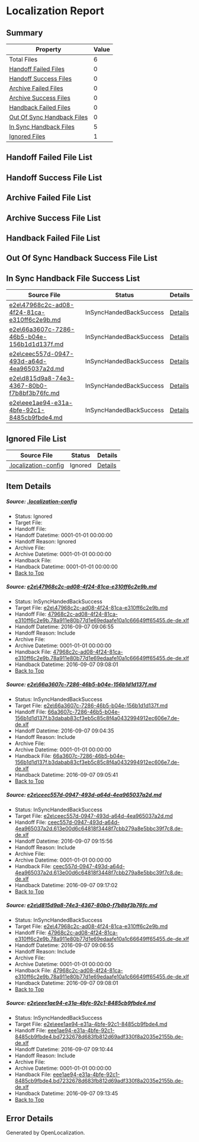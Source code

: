 # <a name='report-top'></a> Localization Report

## Summary
 Property | Value 
 -------- | ----- 
 Total Files | 6
[ Handoff Failed Files ](#handoff-failed-list)| 0
[ Handoff Success Files ](#handoff-success-list)| 0
[ Archive Failed Files ](#archive-failed-list)| 0
[ Archive Success Files ](#archive-success-list)| 0
[ Handback Failed Files ](#handback-failed-list)| 0
[ Out Of Sync Handback Files ](#outofsync-handback-success-list)| 0
[ In Sync Handback Files ](#insync-handback-success-list)| 5
[ Ignored Files ](#ignored-list)| 1

## <a name='handoff-failed-list'></a> Handoff Failed File List

## <a name='handoff-success-list'></a> Handoff Success File List

## <a name='archive-failed-list'></a> Archive Failed File List

## <a name='archive-success-list'></a> Archive Success File List

## <a name='handback-failed-list'></a> Handback Failed File List

## <a name='outofsync-handback-success-list'></a> Out Of Sync Handback Success File List

## <a name='insync-handback-success-list'></a> In Sync Handback File Success List
 Source File | Status | Details 
 ----------- | ------ | ------- 
 [e2e\47968c2c-ad08-4f24-81ca-e310ff6c2e9b.md](https://github.com/OpenLocalizationTestOrg/ol-test0/blob/193a3ab25ccde90f0e7d11fa3d38a5ab614ae298/e2e/47968c2c-ad08-4f24-81ca-e310ff6c2e9b.md) | InSyncHandedBackSuccess | [Details](#ab86746abdc2a7353660438f117b1b24cf4fadd81)
 [e2e\66a3607c-7286-46b5-b04e-156b1d1d137f.md](https://github.com/OpenLocalizationTestOrg/ol-test0/blob/8f0d5dc60415f625fb93f16facb3887632e69e37/e2e/66a3607c-7286-46b5-b04e-156b1d1d137f.md) | InSyncHandedBackSuccess | [Details](#6a96459d10e487d98809e9cd30196cf8f426f8282)
 [e2e\ceec557d-0947-493d-a64d-4ea965037a2d.md](https://github.com/OpenLocalizationTestOrg/ol-test0/blob/174fa78342f9a212a2ea1237efe441c87c015fe0/e2e/ceec557d-0947-493d-a64d-4ea965037a2d.md) | InSyncHandedBackSuccess | [Details](#2e5ae5d488fff5ece900d16d1cbee7b872ee79b43)
 [e2e\d815d9a8-74e3-4367-80b0-f7b8bf3b76fc.md](https://github.com/OpenLocalizationTestOrg/ol-test0/blob/174fa78342f9a212a2ea1237efe441c87c015fe0/e2e/d815d9a8-74e3-4367-80b0-f7b8bf3b76fc.md) | InSyncHandedBackSuccess | [Details](#ab86746abdc2a7353660438f117b1b24cf4fadd84)
 [e2e\eee1ae94-e31a-4bfe-92c1-8485cb9fbde4.md](https://github.com/OpenLocalizationTestOrg/ol-test0/blob/59273c86f5fa060e44c94a7bae5b2c7911eab0bd/e2e/eee1ae94-e31a-4bfe-92c1-8485cb9fbde4.md) | InSyncHandedBackSuccess | [Details](#464b3e16e6cf8068ba8796869a3b8c54256b9bc45)

## <a name='ignored-list'></a> Ignored File List
 Source File | Status | Details 
 ----------- | ------ | ------- 
 [.localization-config](https://github.com/OpenLocalizationTestOrg/ol-test0/blob/174fa78342f9a212a2ea1237efe441c87c015fe0/.localization-config) | Ignored | [Details](#c268a05ecaa7ec85942ed632c29928ee5bd6da8d0)

## Item Details
##### <a name='c268a05ecaa7ec85942ed632c29928ee5bd6da8d0'></a> Source: [.localization-config](https://github.com/OpenLocalizationTestOrg/ol-test0/blob/174fa78342f9a212a2ea1237efe441c87c015fe0/.localization-config)
* Status: Ignored
* Target File: 
* Handoff File: 
* Handoff Datetime: 0001-01-01 00:00:00
* Handoff Reason: Ignored
* Archive File: 
* Archive Datetime: 0001-01-01 00:00:00
* Handback File: 
* Handback Datetime: 0001-01-01 00:00:00
* [Back to Top](#report-top)

##### <a name='ab86746abdc2a7353660438f117b1b24cf4fadd81'></a> Source: [e2e\47968c2c-ad08-4f24-81ca-e310ff6c2e9b.md](https://github.com/OpenLocalizationTestOrg/ol-test0/blob/193a3ab25ccde90f0e7d11fa3d38a5ab614ae298/e2e/47968c2c-ad08-4f24-81ca-e310ff6c2e9b.md)
* Status: InSyncHandedBackSuccess
* Target File: [e2e\47968c2c-ad08-4f24-81ca-e310ff6c2e9b.md](https://github.com/OpenLocalizationTestOrg/ol-test0-dede/blob/99767f1e56cc014f1246d8debedf712ec1b524dd/e2e/47968c2c-ad08-4f24-81ca-e310ff6c2e9b.md)
* Handoff File: [47968c2c-ad08-4f24-81ca-e310ff6c2e9b.78a911e80b77d1e69edaafe10a1c66649ff65455.de-de.xlf](https://github.com/OpenLocalizationTestOrg/ol-test0-handoff/blob/a3bfd137dcc17003dd3a1ab0c9462ec68e1b987f/ol-handoff/OpenLocalizationTestOrg/ol-test0-dede/yuwzho/ht/47968c2c-ad08-4f24-81ca-e310ff6c2e9b.78a911e80b77d1e69edaafe10a1c66649ff65455.de-de.xlf)
* Handoff Datetime: 2016-09-07 09:06:55
* Handoff Reason: Include
* Archive File: 
* Archive Datetime: 0001-01-01 00:00:00
* Handback File: [47968c2c-ad08-4f24-81ca-e310ff6c2e9b.78a911e80b77d1e69edaafe10a1c66649ff65455.de-de.xlf](https://github.com/OpenLocalizationTestOrg/ol-test0-handback/blob/8c8f22abe0c1338eb657a1174ac7b074fcb6ab84/ol-handback/OpenLocalizationTestOrg/ol-test0-dede/yuwzho/ht/47968c2c-ad08-4f24-81ca-e310ff6c2e9b.78a911e80b77d1e69edaafe10a1c66649ff65455.de-de.xlf)
* Handback Datetime: 2016-09-07 09:08:01
* [Back to Top](#report-top)

##### <a name='6a96459d10e487d98809e9cd30196cf8f426f8282'></a> Source: [e2e\66a3607c-7286-46b5-b04e-156b1d1d137f.md](https://github.com/OpenLocalizationTestOrg/ol-test0/blob/8f0d5dc60415f625fb93f16facb3887632e69e37/e2e/66a3607c-7286-46b5-b04e-156b1d1d137f.md)
* Status: InSyncHandedBackSuccess
* Target File: [e2e\66a3607c-7286-46b5-b04e-156b1d1d137f.md](https://github.com/OpenLocalizationTestOrg/ol-test0-dede/blob/482943e8739e7a0cb00f959410b3f7100a362e38/e2e/66a3607c-7286-46b5-b04e-156b1d1d137f.md)
* Handoff File: [66a3607c-7286-46b5-b04e-156b1d1d137f.b3dabab83cf3eb5c85c8f4a0432994912ec606e7.de-de.xlf](https://github.com/OpenLocalizationTestOrg/ol-test0-handoff/blob/7eebafd71dc7c096d65185c4f0a31fbc87710d65/ol-handoff/OpenLocalizationTestOrg/ol-test0-dede/yuwzho/ht/66a3607c-7286-46b5-b04e-156b1d1d137f.b3dabab83cf3eb5c85c8f4a0432994912ec606e7.de-de.xlf)
* Handoff Datetime: 2016-09-07 09:04:35
* Handoff Reason: Include
* Archive File: 
* Archive Datetime: 0001-01-01 00:00:00
* Handback File: [66a3607c-7286-46b5-b04e-156b1d1d137f.b3dabab83cf3eb5c85c8f4a0432994912ec606e7.de-de.xlf](https://github.com/OpenLocalizationTestOrg/ol-test0-handback/blob/bf33347a28361dd44b11ec4918f13966dbd00e14/ol-handback/OpenLocalizationTestOrg/ol-test0-dede/yuwzho/ht/66a3607c-7286-46b5-b04e-156b1d1d137f.b3dabab83cf3eb5c85c8f4a0432994912ec606e7.de-de.xlf)
* Handback Datetime: 2016-09-07 09:05:41
* [Back to Top](#report-top)

##### <a name='2e5ae5d488fff5ece900d16d1cbee7b872ee79b43'></a> Source: [e2e\ceec557d-0947-493d-a64d-4ea965037a2d.md](https://github.com/OpenLocalizationTestOrg/ol-test0/blob/174fa78342f9a212a2ea1237efe441c87c015fe0/e2e/ceec557d-0947-493d-a64d-4ea965037a2d.md)
* Status: InSyncHandedBackSuccess
* Target File: [e2e\ceec557d-0947-493d-a64d-4ea965037a2d.md](https://github.com/OpenLocalizationTestOrg/ol-test0-dede/blob/2cb58d25ad14b924880d3ef8e297a62714d34c8d/e2e/ceec557d-0947-493d-a64d-4ea965037a2d.md)
* Handoff File: [ceec557d-0947-493d-a64d-4ea965037a2d.613e00d6c64818f3448f7cbb279a8e5bbc39f7c8.de-de.xlf](https://github.com/OpenLocalizationTestOrg/ol-test0-handoff/blob/cff0c39e48e70707da21d97086117f52d11d0660/ol-handoff/OpenLocalizationTestOrg/ol-test0-dede/yuwzho/ht/ceec557d-0947-493d-a64d-4ea965037a2d.613e00d6c64818f3448f7cbb279a8e5bbc39f7c8.de-de.xlf)
* Handoff Datetime: 2016-09-07 09:15:56
* Handoff Reason: Include
* Archive File: 
* Archive Datetime: 0001-01-01 00:00:00
* Handback File: [ceec557d-0947-493d-a64d-4ea965037a2d.613e00d6c64818f3448f7cbb279a8e5bbc39f7c8.de-de.xlf](https://github.com/OpenLocalizationTestOrg/ol-test0-handback/blob/f4a26c84a228a31553d013e60422cceeba636023/ol-handback/OpenLocalizationTestOrg/ol-test0-dede/yuwzho/ht/ceec557d-0947-493d-a64d-4ea965037a2d.613e00d6c64818f3448f7cbb279a8e5bbc39f7c8.de-de.xlf)
* Handback Datetime: 2016-09-07 09:17:02
* [Back to Top](#report-top)

##### <a name='ab86746abdc2a7353660438f117b1b24cf4fadd84'></a> Source: [e2e\d815d9a8-74e3-4367-80b0-f7b8bf3b76fc.md](https://github.com/OpenLocalizationTestOrg/ol-test0/blob/174fa78342f9a212a2ea1237efe441c87c015fe0/e2e/d815d9a8-74e3-4367-80b0-f7b8bf3b76fc.md)
* Status: InSyncHandedBackSuccess
* Target File: [e2e\47968c2c-ad08-4f24-81ca-e310ff6c2e9b.md](https://github.com/OpenLocalizationTestOrg/ol-test0-dede/blob/99767f1e56cc014f1246d8debedf712ec1b524dd/e2e/47968c2c-ad08-4f24-81ca-e310ff6c2e9b.md)
* Handoff File: [47968c2c-ad08-4f24-81ca-e310ff6c2e9b.78a911e80b77d1e69edaafe10a1c66649ff65455.de-de.xlf](https://github.com/OpenLocalizationTestOrg/ol-test0-handoff/blob/a3bfd137dcc17003dd3a1ab0c9462ec68e1b987f/ol-handoff/OpenLocalizationTestOrg/ol-test0-dede/yuwzho/ht/47968c2c-ad08-4f24-81ca-e310ff6c2e9b.78a911e80b77d1e69edaafe10a1c66649ff65455.de-de.xlf)
* Handoff Datetime: 2016-09-07 09:06:55
* Handoff Reason: Include
* Archive File: 
* Archive Datetime: 0001-01-01 00:00:00
* Handback File: [47968c2c-ad08-4f24-81ca-e310ff6c2e9b.78a911e80b77d1e69edaafe10a1c66649ff65455.de-de.xlf](https://github.com/OpenLocalizationTestOrg/ol-test0-handback/blob/8c8f22abe0c1338eb657a1174ac7b074fcb6ab84/ol-handback/OpenLocalizationTestOrg/ol-test0-dede/yuwzho/ht/47968c2c-ad08-4f24-81ca-e310ff6c2e9b.78a911e80b77d1e69edaafe10a1c66649ff65455.de-de.xlf)
* Handback Datetime: 2016-09-07 09:08:01
* [Back to Top](#report-top)

##### <a name='464b3e16e6cf8068ba8796869a3b8c54256b9bc45'></a> Source: [e2e\eee1ae94-e31a-4bfe-92c1-8485cb9fbde4.md](https://github.com/OpenLocalizationTestOrg/ol-test0/blob/59273c86f5fa060e44c94a7bae5b2c7911eab0bd/e2e/eee1ae94-e31a-4bfe-92c1-8485cb9fbde4.md)
* Status: InSyncHandedBackSuccess
* Target File: [e2e\eee1ae94-e31a-4bfe-92c1-8485cb9fbde4.md](https://github.com/OpenLocalizationTestOrg/ol-test0-dede/blob/25473f681f280408346e5244a9aa34a4db8539cc/e2e/eee1ae94-e31a-4bfe-92c1-8485cb9fbde4.md)
* Handoff File: [eee1ae94-e31a-4bfe-92c1-8485cb9fbde4.bd7232678d683fb812d69adf330f8a2035e2155b.de-de.xlf](https://github.com/OpenLocalizationTestOrg/ol-test0-handoff/blob/1af44469ba44158077a5f9819eb61f9dcf45568c/ol-handoff/OpenLocalizationTestOrg/ol-test0-dede/yuwzho/ht/eee1ae94-e31a-4bfe-92c1-8485cb9fbde4.bd7232678d683fb812d69adf330f8a2035e2155b.de-de.xlf)
* Handoff Datetime: 2016-09-07 09:10:44
* Handoff Reason: Include
* Archive File: 
* Archive Datetime: 0001-01-01 00:00:00
* Handback File: [eee1ae94-e31a-4bfe-92c1-8485cb9fbde4.bd7232678d683fb812d69adf330f8a2035e2155b.de-de.xlf](https://github.com/OpenLocalizationTestOrg/ol-test0-handback/blob/adfd63c8c7387245d35d3127fbd1707d5c3f963c/ol-handback/OpenLocalizationTestOrg/ol-test0-dede/yuwzho/ht/eee1ae94-e31a-4bfe-92c1-8485cb9fbde4.bd7232678d683fb812d69adf330f8a2035e2155b.de-de.xlf)
* Handback Datetime: 2016-09-07 09:13:45
* [Back to Top](#report-top)


## Error Details

Generated by OpenLocalization.
